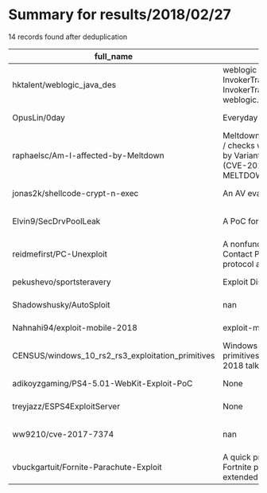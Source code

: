 
# Summary for results/2018/02/27
    
14 records found after deduplication

| full_name | description | html_url | matched_list | matched_count | pushed_at | size | stargazers_count | language | forks_count | vul_ids |
|---------------------------------------------------|----------------------------------------------------------------------------------------------------------------------------------------------|----------------------------------------------------------------------|------------------------|-----------------|---------------------------|--------|--------------------|------------|---------------|-------------------|
| hktalent/weblogic_java_des | weblogic T3 collections java InvokerTransformer Transformer InvokerTransformer weblogic.jndi.WLInitialContextFactory | https://github.com/hktalent/weblogic_java_des | ['exploit', 'rce'] | 2 | 2018-02-27 03:59:29+00:00 | 147505 | 11 | Java | 7 | [] |
| OpusLin/0day | Everyday web access for-ever. | https://github.com/OpusLin/0day | ['0day'] | 1 | 2018-02-27 08:59:33+00:00 | 8 | 0 | HTML | 0 | [] |
| raphaelsc/Am-I-affected-by-Meltdown | Meltdown Exploit / Proof-of-concept / checks whether system is affected by Variant 3: rogue data cache load (CVE-2017-5754), a.k.a MELTDOWN. | https://github.com/raphaelsc/Am-I-affected-by-Meltdown | ['cve poc', 'exploit'] | 2 | 2018-02-27 05:22:38+00:00 | 121 | 547 | C++ | 73 | ['CVE-2017-5754'] |
| jonas2k/shellcode-crypt-n-exec | An AV evasion PoC tool | https://github.com/jonas2k/shellcode-crypt-n-exec | ['shellcode'] | 1 | 2018-02-27 12:57:03+00:00 | 11 | 9 | C# | 2 | [] |
| Elvin9/SecDrvPoolLeak | A PoC for CVE-2018-7250 | https://github.com/Elvin9/SecDrvPoolLeak | ['cve poc'] | 1 | 2018-02-27 11:10:01+00:00 | 35 | 7 | C++ | 4 | ['CVE-2018-7250'] |
| reidmefirst/PC-Unexploit | A nonfunctional exploit for Phoenix Contact PLCs, to demonstrate protocol analysis | https://github.com/reidmefirst/PC-Unexploit | ['exploit'] | 1 | 2018-02-27 01:39:57+00:00 | 2 | 2 | Python | 2 | [] |
| pekushevo/sportsteravery | Exploit Disciplinary | https://github.com/pekushevo/sportsteravery | ['exploit'] | 1 | 2018-02-27 01:27:33+00:00 | 0 | 0 | | 0 | [] |
| Shadowshusky/AutoSploit | nan | https://github.com/Shadowshusky/AutoSploit | ['sploit'] | 1 | 2018-02-27 08:52:50+00:00 | 117 | 0 | Python | 0 | [] |
| Nahnahi94/exploit-mobile-2018 | exploit-mobile-2018 | https://github.com/Nahnahi94/exploit-mobile-2018 | ['exploit'] | 1 | 2018-02-27 11:49:59+00:00 | 0 | 0 | | 0 | [] |
| CENSUS/windows_10_rs2_rs3_exploitation_primitives | Windows 10 RS2/RS3 exploitation primitives based on the OffensiveCon 2018 talk | https://github.com/CENSUS/windows_10_rs2_rs3_exploitation_primitives | ['exploit'] | 1 | 2018-02-27 15:22:27+00:00 | 76265 | 57 | C++ | 22 | [] |
| adikoyzgaming/PS4-5.01-WebKit-Exploit-PoC | None | https://github.com/adikoyzgaming/PS4-5.01-WebKit-Exploit-PoC | ['exploit'] | 1 | 2018-02-27 14:22:36+00:00 | 261 | 0 | JavaScript | 0 | [] |
| treyjazz/ESPS4ExploitServer | None | https://github.com/treyjazz/ESPS4ExploitServer | ['exploit'] | 1 | 2018-02-27 17:35:46+00:00 | 188 | 15 | | 5 | [] |
| ww9210/cve-2017-7374 | nan | https://github.com/ww9210/cve-2017-7374 | ['cve-2'] | 1 | 2018-02-27 21:25:29+00:00 | 49 | 1 | C | 1 | ['CVE-2017-7374'] |
| vbuckgartuit/Fornite-Parachute-Exploit | A quick program which exploits the Fortnite parachute glitch, allowing extended flight. | https://github.com/vbuckgartuit/Fornite-Parachute-Exploit | ['exploit'] | 1 | 2018-02-27 19:04:08+00:00 | 14 | 1 | Python | 0 | [] |
